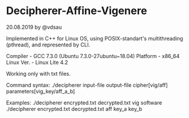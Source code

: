 # Decipherer-Affine-Vigenere
20.08.2019
by @vdsau

Implemented in C++ for Linux OS, using POSIX-standart's multithreading (pthread), 
and represented by CLI.

Compiler - GCC 7.3.0 (Ubuntu 7.3.0-27ubuntu~18.04)
Platform - x86_64
Linux Ver. - Linux Lite 4.2

Working only with txt files.

Command syntax:
./decipherer input-file output-file cipher[vig/aff] parameters[vig_key/aff_a_b]

Examples:
./decipherer encrypted.txt decrypted.txt vig software
./decipherer encrypted.txt decrypted.txt aff key_a key_b
